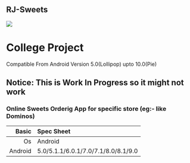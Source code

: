 ## RJ-Sweets

<img src="https://3.bp.blogspot.com/-As516iT5Fg4/XCaboGY7s9I/AAAAAAAAAsI/H73juYD21i8I3QYa3MlRR6eSP1Vfaqm-ACLcBGAs/s1600/institute%2Blogo.PNG">

# College Project
Compatible From Android Version 5.0(Lollipop) upto 10.0(Pie)

## **Notice:** This is **Work In Progress** so it might not work

### Online Sweets Orderig App for specific store (eg:- like Dominos)

Basic   | Spec Sheet
-------:|:-------------------------
Os      | Android    
Android | 5.0/5.1.1/6.0.1/7.0/7.1/8.0/8.1/9.0


